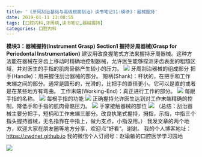 ```yaml
---
title: '《牙周刮治基础与高级根面刮治》读书笔记11:模块3：器械握持'
date: 2019-01-11 13:08:55
tags: [口腔内科,牙周病,读书笔记,器械握持]
categories: 口腔内科
---
```

**模块3：器械握持(Instrument Grasp)
Section1 握持牙周器械(Grasp for Periodontal Instrumentation)**
建议用改良握笔式方法来握持牙周器械。这种方法能在器械在牙齿上移动时精确地控制器械，允许医生能够探测牙齿表面的粗糙区域，并对医生的手指的肌肉骨骼产生较小的压力。
![](https://zymblog-1258069789.cos.ap-chengdu.myqcloud.com/blog0081-yzgzjc11/01.jpg)
牙周刮治器械的组成部分
把手(Handle)：用来握住刮治器械的部分。
短柄(Shank)：杆状的，在把手和工作末端之间的部分。通常是圆形的，光滑的，比把手的直径更小。它可以是直的或者是在某些地方有弯曲。
工作末端(Working-End)：真正进行工作的部分。
![](https://zymblog-1258069789.cos.ap-chengdu.myqcloud.com/blog0081-yzgzjc11/02.jpg)
每跟手指的名称。
![](https://zymblog-1258069789.cos.ap-chengdu.myqcloud.com/blog0081-yzgzjc11/03.jpg)
每根手指的功能
![](https://zymblog-1258069789.cos.ap-chengdu.myqcloud.com/blog0081-yzgzjc11/04.jpg)
正确握持允许医生达到对工作末端精确的控制，降低手和手指的肌肉骨骼压力。
![](https://zymblog-1258069789.cos.ap-chengdu.myqcloud.com/blog0081-yzgzjc11/05.jpg)
手掌接触器械的部位
![](https://zymblog-1258069789.cos.ap-chengdu.myqcloud.com/blog0081-yzgzjc11/06.jpg)
（总结：刮治器械主要分把手，短柄和工作末端三部分。改良执笔式握持，拇指，示指，中指三个指头握持器械，无名指靠在中指上，做为支点，小指没用。）
我发文章的两个地方，欢迎大家在朋友圈等地方分享，欢迎点“好看”。谢谢。
我的个人博客地址：https://zwdnet.github.io
我的微信个人订阅号：赵瑜敏的口腔医学学习园地

![](https://zymblog-1258069789.cos.ap-chengdu.myqcloud.com/other/wx.jpg)